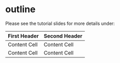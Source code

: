 # outline

Please see the tutorial slides for more details under:


| First Header  | Second Header |
| ------------- | ------------- |
| Content Cell  | Content Cell  |
| Content Cell  | Content Cell  |
